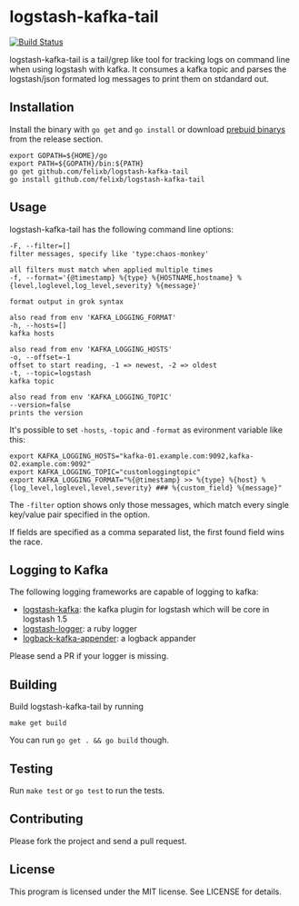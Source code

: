 logstash-kafka-tail
===================

[![Build Status](https://travis-ci.org/felixb/logstash-kafka-tail.svg)](https://travis-ci.org/felixb/logstash-kafka-tail)

logstash-kafka-tail is a tail/grep like tool for tracking logs on command line when using logstash with kafka.
It consumes a kafka topic and parses the logstash/json formated log messages to print them on stdandard out.

Installation
------------

Install the binary with `go get` and `go install` or download [prebuid binarys](https://github.com/felixb/logstash-kafka-tail/releases/latest) from the release section.

    export GOPATH=${HOME}/go
    export PATH=${GOPATH}/bin:${PATH}
    go get github.com/felixb/logstash-kafka-tail
    go install github.com/felixb/logstash-kafka-tail

Usage
-----

logstash-kafka-tail has the following command line options:

    -F, --filter=[]                                                       filter messages, specify like 'type:chaos-monkey'
                                                                            all filters must match when applied multiple times
    -f, --format='{@timestamp} %{type} %{HOSTNAME,hostname} %{level,loglevel,log_level,severity} %{message}'
                                                                          format output in grok syntax
                                                                            also read from env 'KAFKA_LOGGING_FORMAT'
    -h, --hosts=[]                                                        kafka hosts
                                                                            also read from env 'KAFKA_LOGGING_HOSTS'
    -o, --offset=-1                                                       offset to start reading, -1 => newest, -2 => oldest
    -t, --topic=logstash                                                  kafka topic
                                                                            also read from env 'KAFKA_LOGGING_TOPIC'
    --version=false                                                       prints the version

It's possible to set `-hosts`, `-topic` and `-format` as evironment variable like this:

    export KAFKA_LOGGING_HOSTS="kafka-01.example.com:9092,kafka-02.example.com:9092"
    export KAFKA_LOGGING_TOPIC="customloggingtopic"
    export KAFKA_LOGGING_FORMAT="%{@timestamp} >> %{type} %{host} %{log_level,loglevel,level,severity} ### %{custom_field} %{message}"

The `-filter` option shows only those messages, which match every single key/value pair specified in the option.

If fields are specified as a comma separated list, the first found field wins the race.

Logging to Kafka
----------------

The following logging frameworks are capable of logging to kafka:

* [logstash-kafka](https://github.com/joekiller/logstash-kafka): the kafka plugin for logstash which will be core in logstash 1.5
* [logstash-logger](https://github.com/dwbutler/logstash-logger): a ruby logger
* [logback-kafka-appender](https://github.com/otto-de/logback-kafka-appender): a logback appander

Please send a PR if your logger is missing.

Building
--------

Build logstash-kafka-tail by running

    make get build

You can run `go get . && go build` though.

Testing
-------

Run `make test` or `go test` to run the tests.

Contributing
------------

Please fork the project and send a pull request.

License
-------

This program is licensed under the MIT license. See LICENSE for details.
